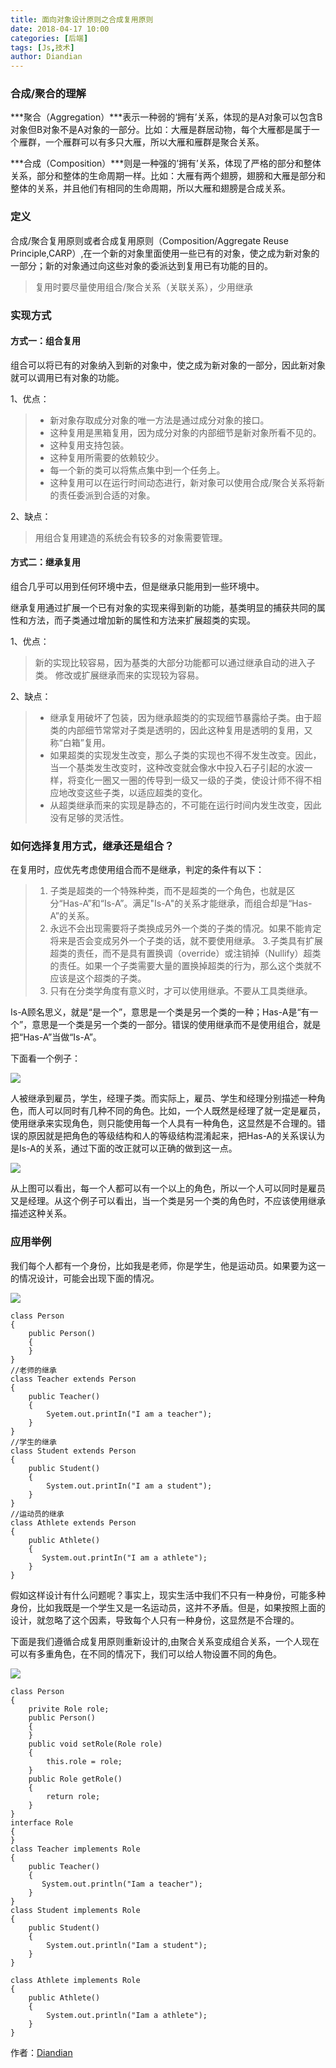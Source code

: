 ```yaml
---
title: 面向对象设计原则之合成复用原则
date: 2018-04-17 10:00
categories: [后端]
tags: [Js,技术]
author: Diandian
---
```


### 合成/聚合的理解
***聚合（Aggregation）***表示一种弱的‘拥有’关系，体现的是A对象可以包含B对象但B对象不是A对象的一部分。比如：大雁是群居动物，每个大雁都是属于一个雁群，一个雁群可以有多只大雁，所以大雁和雁群是聚合关系。

***合成（Composition）***则是一种强的’拥有’关系，体现了严格的部分和整体关系，部分和整体的生命周期一样。比如：大雁有两个翅膀，翅膀和大雁是部分和整体的关系，并且他们有相同的生命周期，所以大雁和翅膀是合成关系。

<!-- more -->

### 定义

合成/聚合复用原则或者合成复用原则（Composition/Aggregate Reuse Principle,CARP）,在一个新的对象里面使用一些已有的对象，使之成为新对象的一部分；新的对象通过向这些对象的委派达到复用已有功能的目的。
>复用时要尽量使用组合/聚合关系（关联关系），少用继承
### 实现方式

#### 方式一：组合复用

组合可以将已有的对象纳入到新的对象中，使之成为新对象的一部分，因此新对象就可以调用已有对象的功能。

1、优点：
>- 新对象存取成分对象的唯一方法是通过成分对象的接口。
>- 这种复用是黑箱复用，因为成分对象的内部细节是新对象所看不见的。
>- 这种复用支持包装。
>- 这种复用所需要的依赖较少。
>- 每一个新的类可以将焦点集中到一个任务上。
>- 这种复用可以在运行时间动态进行，新对象可以使用合成/聚合关系将新的责任委派到合适的对象。

2、缺点：

>用组合复用建造的系统会有较多的对象需要管理。



#### 方式二：继承复用
组合几乎可以用到任何环境中去，但是继承只能用到一些环境中。

继承复用通过扩展一个已有对象的实现来得到新的功能，基类明显的捕获共同的属性和方法，而子类通过增加新的属性和方法来扩展超类的实现。

1、优点：

>新的实现比较容易，因为基类的大部分功能都可以通过继承自动的进入子类。
修改或扩展继承而来的实现较为容易。

2、缺点：

>- 继承复用破坏了包装，因为继承超类的的实现细节暴露给子类。由于超类的内部细节常常对子类是透明的，因此这种复用是透明的复用，又称“白箱”复用。
>- 如果超类的实现发生改变，那么子类的实现也不得不发生改变。因此，当一个基类发生改变时，这种改变就会像水中投入石子引起的水波一样，将变化一圈又一圈的传导到一级又一级的子类，使设计师不得不相应地改变这些子类，以适应超类的变化。
>- 从超类继承而来的实现是静态的，不可能在运行时间内发生改变，因此没有足够的灵活性。


### 如何选择复用方式，继承还是组合？
在复用时，应优先考虑使用组合而不是继承，判定的条件有以下：

>1. 子类是超类的一个特殊种类，而不是超类的一个角色，也就是区分“Has-A”和“Is-A”。满足"Is-A"的关系才能继承，而组合却是“Has-A”的关系。
>2. 永远不会出现需要将子类换成另外一个类的子类的情况。如果不能肯定将来是否会变成另外一个子类的话，就不要使用继承。
>3.子类具有扩展超类的责任，而不是具有置换调（override）或注销掉（Nullify）超类的责任。如果一个子类需要大量的置换掉超类的行为，那么这个类就不应该是这个超类的子类。
>4. 只有在分类学角度有意义时，才可以使用继承。不要从工具类继承。

Is-A顾名思义，就是“是一个”，意思是一个类是另一个类的一种；Has-A是“有一个”，意思是一个类是另一个类的一部分。错误的使用继承而不是使用组合，就是把“Has-A”当做“Is-A”。

下面看一个例子：

![](/images/2018-04-17-carp/carp1.jpg)

人被继承到雇员，学生，经理子类。而实际上，雇员、学生和经理分别描述一种角色，而人可以同时有几种不同的角色。比如，一个人既然是经理了就一定是雇员，使用继承来实现角色，则只能使用每一个人具有一种角色，这显然是不合理的。错误的原因就是把角色的等级结构和人的等级结构混淆起来，把Has-A的关系误认为是Is-A的关系，通过下面的改正就可以正确的做到这一点。

![](/images/2018-04-17-carp/carp2.jpg)

从上图可以看出，每一个人都可以有一个以上的角色，所以一个人可以同时是雇员又是经理。从这个例子可以看出，当一个类是另一个类的角色时，不应该使用继承描述这种关系。

### 应用举例

我们每个人都有一个身份，比如我是老师，你是学生，他是运动员。如果要为这一的情况设计，可能会出现下面的情况。

![](/images/2018-04-17-carp/carp3.png)

```
class Person
{
    public Person()
    {
    }
}
//老师的继承
class Teacher extends Person
{
    public Teacher()
    {
        Syetem.out.printIn("I am a teacher");
    }
}
//学生的继承
class Student extends Person
{
    public Student()
    {
        System.out.printIn("I am a student");
    }
}
//运动员的继承
class Athlete extends Person
{
    public Athlete()
    {
       System.out.printIn("I am a athlete");
    }
}
```
假如这样设计有什么问题呢？事实上，现实生活中我们不只有一种身份，可能多种身份，比如我既是一个学生又是一名运动员，这并不矛盾。但是，如果按照上面的设计，就忽略了这个因素，导致每个人只有一种身份，这显然是不合理的。

下面是我们遵循合成复用原则重新设计的,由聚合关系变成组合关系，一个人现在可以有多重角色，在不同的情况下，我们可以给人物设置不同的角色。

![](/images/2018-04-17-carp/carp4.png)

```
class Person
{
    privite Role role;
    public Person()
    {
    }
    public void setRole(Role role)
    {
        this.role = role;
    }
    public Role getRole()
    {
        return role;
    }
}
interface Role
{
}
class Teacher implements Role
{
    public Teacher()
    {
       System.out.println("Iam a teacher");
    }
}
class Student implements Role
{
	public Student()
	{
		System.out.println("Iam a student");
	}
}

class Athlete implements Role
{
	public Athlete()
	{
		System.out.println("Iam a athlete");
	}
}
```


作者：[Diandian](https://futu.im/author/Diandian)

